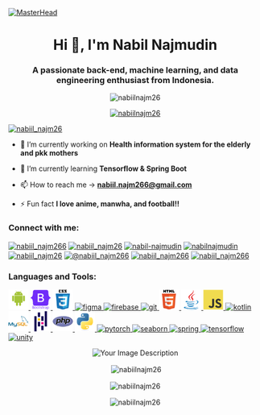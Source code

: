[![MasterHead](https://res.cloudinary.com/rangle/image/upload/w_auto,q_auto,dpr_auto,f_auto/v1664297033/rangle.io/blogs/machine-learning-in-your-business/actual%20feature-photo.png)](https://www.linkedin.com/in/nabil-najmudin/)

<h1 align="center">Hi 👋, I'm Nabil Najmudin</h1>
<h3 align="center">A passionate back-end, machine learning, and data engineering enthusiast from Indonesia.</h3>


<p align="center"> <img src="https://komarev.com/ghpvc/?username=nabiilnajm26&label=Profile%20views&color=2ca3ed&style=flat" alt="nabiilnajm26" /> </p>

<p align="center"> <a href="https://github.com/ryo-ma/github-profile-trophy"><img src="https://github-profile-trophy.vercel.app/?username=nabiilnajm26" alt="nabiilnajm26" /></a> </p>

<p align="left"> <a href="https://twitter.com/nabiil_najm26" target="blank"><img src="https://img.shields.io/twitter/follow/nabiil_najm26?logo=twitter&style=for-the-badge" alt="nabiil_najm26" /></a> </p>

- 🔭 I’m currently working on **Health information system for the elderly and pkk mothers**

- 🌱 I’m currently learning **Tensorflow & Spring Boot**

- 📫 How to reach me -> **nabiil.najm266@gmail.com**

- ⚡ Fun fact **I love anime, manwha, and football!!**

<h3 align="left">Connect with me:</h3>
<p align="left">
<a href="https://dev.to/nabiil_najm266" target="blank"><img align="center" src="https://raw.githubusercontent.com/rahuldkjain/github-profile-readme-generator/master/src/images/icons/Social/devto.svg" alt="nabiil_najm266" height="30" width="40" /></a>
<a href="https://twitter.com/nabiil_najm26" target="blank"><img align="center" src="https://raw.githubusercontent.com/rahuldkjain/github-profile-readme-generator/master/src/images/icons/Social/twitter.svg" alt="nabiil_najm26" height="30" width="40" /></a>
<a href="https://linkedin.com/in/nabil-najmudin" target="blank"><img align="center" src="https://raw.githubusercontent.com/rahuldkjain/github-profile-readme-generator/master/src/images/icons/Social/linked-in-alt.svg" alt="nabil-najmudin" height="30" width="40" /></a>
<a href="https://kaggle.com/nabilnajmudin" target="blank"><img align="center" src="https://raw.githubusercontent.com/rahuldkjain/github-profile-readme-generator/master/src/images/icons/Social/kaggle.svg" alt="nabilnajmudin" height="30" width="40" /></a>
<a href="https://instagram.com/nabiil_najm26" target="blank"><img align="center" src="https://raw.githubusercontent.com/rahuldkjain/github-profile-readme-generator/master/src/images/icons/Social/instagram.svg" alt="nabiil_najm26" height="30" width="40" /></a>
<a href="https://medium.com/@nabiil_najm266" target="blank"><img align="center" src="https://raw.githubusercontent.com/rahuldkjain/github-profile-readme-generator/master/src/images/icons/Social/medium.svg" alt="@nabiil_najm266" height="30" width="40" /></a>
<a href="https://www.hackerrank.com/nabiil_najm266" target="blank"><img align="center" src="https://raw.githubusercontent.com/rahuldkjain/github-profile-readme-generator/master/src/images/icons/Social/hackerrank.svg" alt="nabiil_najm266" height="30" width="40" /></a>
<a href="https://www.leetcode.com/nabiil_najm266" target="blank"><img align="center" src="https://raw.githubusercontent.com/rahuldkjain/github-profile-readme-generator/master/src/images/icons/Social/leet-code.svg" alt="nabiil_najm266" height="30" width="40" /></a>
</p>

<h3 align="left">Languages and Tools:</h3>
<p align="left"> <a href="https://developer.android.com" target="_blank" rel="noreferrer"> <img src="https://raw.githubusercontent.com/devicons/devicon/master/icons/android/android-original-wordmark.svg" alt="android" width="40" height="40"/> </a> <a href="https://getbootstrap.com" target="_blank" rel="noreferrer"> <img src="https://raw.githubusercontent.com/devicons/devicon/master/icons/bootstrap/bootstrap-plain-wordmark.svg" alt="bootstrap" width="40" height="40"/> </a> <a href="https://www.w3schools.com/css/" target="_blank" rel="noreferrer"> <img src="https://raw.githubusercontent.com/devicons/devicon/master/icons/css3/css3-original-wordmark.svg" alt="css3" width="40" height="40"/> </a> <a href="https://www.figma.com/" target="_blank" rel="noreferrer"> <img src="https://www.vectorlogo.zone/logos/figma/figma-icon.svg" alt="figma" width="40" height="40"/> </a> <a href="https://firebase.google.com/" target="_blank" rel="noreferrer"> <img src="https://www.vectorlogo.zone/logos/firebase/firebase-icon.svg" alt="firebase" width="40" height="40"/> </a> <a href="https://git-scm.com/" target="_blank" rel="noreferrer"> <img src="https://www.vectorlogo.zone/logos/git-scm/git-scm-icon.svg" alt="git" width="40" height="40"/> </a> <a href="https://www.w3.org/html/" target="_blank" rel="noreferrer"> <img src="https://raw.githubusercontent.com/devicons/devicon/master/icons/html5/html5-original-wordmark.svg" alt="html5" width="40" height="40"/> </a> <a href="https://www.java.com" target="_blank" rel="noreferrer"> <img src="https://raw.githubusercontent.com/devicons/devicon/master/icons/java/java-original.svg" alt="java" width="40" height="40"/> </a> <a href="https://developer.mozilla.org/en-US/docs/Web/JavaScript" target="_blank" rel="noreferrer"> <img src="https://raw.githubusercontent.com/devicons/devicon/master/icons/javascript/javascript-original.svg" alt="javascript" width="40" height="40"/> </a> <a href="https://kotlinlang.org" target="_blank" rel="noreferrer"> <img src="https://www.vectorlogo.zone/logos/kotlinlang/kotlinlang-icon.svg" alt="kotlin" width="40" height="40"/> </a> <a href="https://www.mysql.com/" target="_blank" rel="noreferrer"> <img src="https://raw.githubusercontent.com/devicons/devicon/master/icons/mysql/mysql-original-wordmark.svg" alt="mysql" width="40" height="40"/> </a> <a href="https://pandas.pydata.org/" target="_blank" rel="noreferrer"> <img src="https://raw.githubusercontent.com/devicons/devicon/2ae2a900d2f041da66e950e4d48052658d850630/icons/pandas/pandas-original.svg" alt="pandas" width="40" height="40"/> </a> <a href="https://www.php.net" target="_blank" rel="noreferrer"> <img src="https://raw.githubusercontent.com/devicons/devicon/master/icons/php/php-original.svg" alt="php" width="40" height="40"/> </a> <a href="https://www.python.org" target="_blank" rel="noreferrer"> <img src="https://raw.githubusercontent.com/devicons/devicon/master/icons/python/python-original.svg" alt="python" width="40" height="40"/> </a> <a href="https://pytorch.org/" target="_blank" rel="noreferrer"> <img src="https://www.vectorlogo.zone/logos/pytorch/pytorch-icon.svg" alt="pytorch" width="40" height="40"/> </a> <a href="https://seaborn.pydata.org/" target="_blank" rel="noreferrer"> <img src="https://seaborn.pydata.org/_images/logo-mark-lightbg.svg" alt="seaborn" width="40" height="40"/> </a> <a href="https://spring.io/" target="_blank" rel="noreferrer"> <img src="https://www.vectorlogo.zone/logos/springio/springio-icon.svg" alt="spring" width="40" height="40"/> </a> <a href="https://www.tensorflow.org" target="_blank" rel="noreferrer"> <img src="https://www.vectorlogo.zone/logos/tensorflow/tensorflow-icon.svg" alt="tensorflow" width="40" height="40"/> </a> <a href="https://unity.com/" target="_blank" rel="noreferrer"> <img src="https://www.vectorlogo.zone/logos/unity3d/unity3d-icon.svg" alt="unity" width="40" height="40"/> </a> </p>

<!--- Leetcode stats -->
<div align="center">
  <img src="https://leetcard.jacoblin.cool/nabiil_najm266?ext=activity" alt="Your Image Description">
</div>

<!--- Github stats -->
<div align="center">
<p>&nbsp;<img align="center" src="https://github-readme-stats.vercel.app/api?username=nabiilnajm26&show_icons=true&theme=dark&locale=en" alt="nabiilnajm26" /></p>
</div>

<!--- Github streaks -->
<div align="center">
<p><img align="center" src="https://github-readme-streak-stats.herokuapp.com/?user=nabiilnajm26&theme=dark" alt="nabiilnajm26" /></p>
</div>

<!--- Language stats -->
<div align="center">
<p><img align="center" src="https://github-readme-stats.vercel.app/api/top-langs?username=nabiilnajm26&show_icons=true&theme=dark&locale=en&layout=compact" alt="nabiilnajm26" /></p>
</div>
